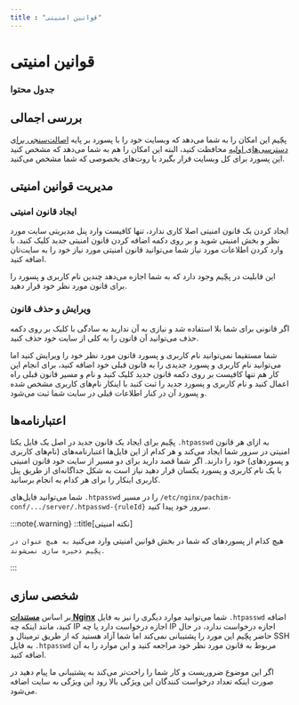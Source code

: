 ```yaml
---
title : "قوانین امنیتی"
---
```


# قوانین امنیتی 

### جدول محتوا

## بررسی اجمالی

پچّیم این امکان را به شما می‌دهد که وبسایت خود را با پسورد بر پایه [اصالت‌سنجی برای دسترسی‌های اولیه](https://fa.wikipedia.org/wiki/%D8%A7%D8%B5%D8%A7%D9%84%D8%AA%E2%80%8C%D8%B3%D9%86%D8%AC%DB%8C_%D8%A8%D8%B1%D8%A7%DB%8C_%D8%AF%D8%B3%D8%AA%D8%B1%D8%B3%DB%8C%E2%80%8C%D9%87%D8%A7%DB%8C_%D8%A7%D9%88%D9%84%DB%8C%D9%87) محافظت کنید، البته این امکان را هم به شما می‌دهد که مشخص کنید این پسورد برای کل وبسایت قرار بگیرد یا روت‌های بخصوصی که شما مشخص می‌کنید.

## مدیریت قوانین امنیتی

### ایجاد قانون امنیتی 

ایجاد کردن یک قانون امنیتی اصلا کاری ندارد، تنها کافیست وارد پنل مدیریتی سایت مورد نظر و بخش امنیتی شوید و بر روی دکمه اضافه کردن قانون امنیتی جدید کلیک کنید. با وارد کردن اطلاعات مورد نیاز شما می‌توانید قانون امنیتی مورد نیاز خود را به سایت‌تان اضافه کنید.

این قابلیت در پچّیم وجود دارد که به شما اجازه می‌دهد چندین نام کاربری و پسورد را برای قانون مورد نظر خود قرار دهید.

### ویرایش و حذف قانون

اگر قانونی برای شما بلا استفاده شد و نیازی به آن ندارید به سادگی با کلیک بر روی دکمه حذف می‌توانید آن قانون را به کلی از سایت خود حذف کنید.

شما مستقیما نمی‌توانید نام کاربری و پسورد قانون مورد نظر خود را ویرایش کنید اما می‌توانید نام کاربری و پسورد جدیدی را به قانون قبلی خود اضافه کنید، برای انجام این کار هم تنها کافیست بر روی دکمه قانون جدید کلیک کنید و نام و مسیر قانون قبلی راه اعمال کنید و نام کاربری و پسورد جدید را ثبت کنید با اینکار نام‌های کاربری مشخص شده و پسورد آن در کنار اطلاعات قبلی در سایت شما ثبت می‌شود.


## اعتبارنامه‌ها

 پچّیم برای ایجاد یک قانون جدید در اصل یک فایل یکتا `.htpasswd` به ازای هر قانون امنیتی در سرور شما ایجاد می‌کند و هر کدام از این فایل‌ها اعتبارنامه‌های (نام‌های کاربری و پسورد‌های‌) خود را دارند. اگر شما قصد دارید برای دو مسیر از سایت خود قانون امنیتی با یک نام کاربری و پسورد یکسان قرار دهید نیاز است به شکل جداگانه‌ای از طریق پنل کاربری اینکار را برای هر کدام به انجام برسانید.
 
شما می‌توانید فایل‌های `.htpasswd` را در مسیر `/etc/nginx/pachim-conf/.../server/.htpasswd-{ruleId}` سرور خود پیدا کنید.

:::note{.warning}
::title[نکته امنیتی]

هیچ کدام از پسورد‌های که شما در بخش قوانین امنیتی وارد می‌کنید `به هیچ عنوان در پچّیم ذخیره سازی‌ نمی‌شوند`.

:::

## شخصی سازی 

بر اساس [**مستندات Nginx**](https://docs.nginx.com/nginx/admin-guide/security-controls/configuring-http-basic-authentication/#) شما می‌توانید موارد دیگری را نیز به فایل `.htpasswd` اضافه کنید، مانند اینکه چه IP اجازه درخواست دارد یا چه IP اجازه درخواست ندارد، در حال حاضر پچّیم این مورد را پشتیبانی نمی‌کند اما شما آزاد هستید که از طریق ترمینال و SSH به فایل `.htpasswd` مربوط به قانون مورد نظر خود مراجعه کنید و این موارد را به آن اضافه کنید.

اگر این موضوع ضروریست و کار شما را راحت‌تر می‌کند به پشتیبانی ما پیام دهید در صورت اینکه تعداد درخواست کنندگان این ویژگی بالا رود این ویژگی به سایت اضافه می‌شود.
